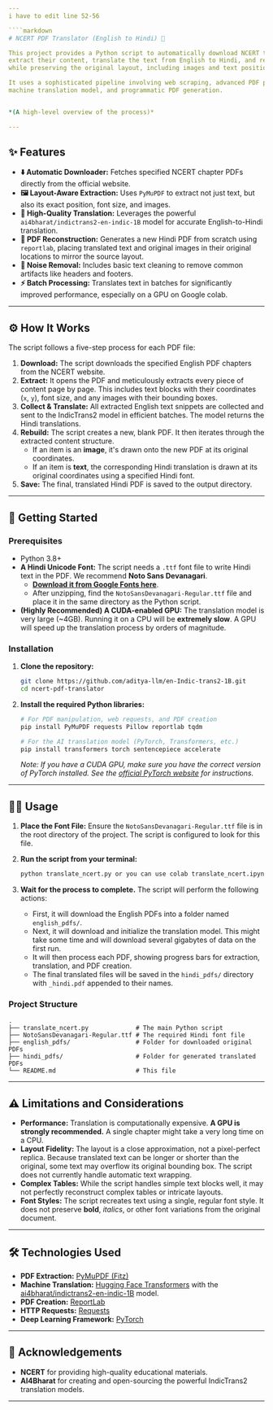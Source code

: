 ```yaml
---
i have to edit line 52-56

````markdown
# NCERT PDF Translator (English to Hindi) 📖

This project provides a Python script to automatically download NCERT textbook chapters,
extract their content, translate the text from English to Hindi, and recreate the PDFs
while preserving the original layout, including images and text positions.

It uses a sophisticated pipeline involving web scraping, advanced PDF parsing, a state-of-the-art
machine translation model, and programmatic PDF generation.


*(A high-level overview of the process)*

---
```


## ✨ Features

-   **⬇️ Automatic Downloader:** Fetches specified NCERT chapter PDFs directly from the official website.
-   **🖼️ Layout-Aware Extraction:** Uses `PyMuPDF` to extract not just text, but also its exact position, font size, and images.
-   **🤖 High-Quality Translation:** Leverages the powerful `ai4bharat/indictrans2-en-indic-1B` model for
            accurate English-to-Hindi translation.
-   **📝 PDF Reconstruction:** Generates a new Hindi PDF from scratch using `reportlab`,
            placing translated text and original images in their original locations to mirror the source layout.
-   **🧹 Noise Removal:** Includes basic text cleaning to remove common artifacts like headers and footers.
-   **⚡ Batch Processing:** Translates text in batches for significantly improved performance, especially on a GPU on Google colab.

---

## ⚙️ How It Works

The script follows a five-step process for each PDF file:

1.  **Download:** The script downloads the specified English PDF chapters from the NCERT website.
2.  **Extract:** It opens the PDF and meticulously extracts every piece of content page by page.
        This includes text blocks with their coordinates (`x`, `y`), font size, and any images with their bounding boxes.
3.  **Collect & Translate:** All extracted English text snippets are collected and sent to the IndicTrans2 model in efficient batches.
        The model returns the Hindi translations.
4.  **Rebuild:** The script creates a new, blank PDF. It then iterates through the extracted content structure.
    -   If an item is an **image**, it's drawn onto the new PDF at its original coordinates.
    -   If an item is **text**, the corresponding Hindi translation is drawn at its original coordinates using a specified Hindi font.
5.  **Save:** The final, translated Hindi PDF is saved to the output directory.

---

## 🚀 Getting Started

### Prerequisites

-   Python 3.8+
-   **A Hindi Unicode Font:** The script needs a `.ttf` font file to write Hindi text in the PDF. We recommend **Noto Sans Devanagari**.
    -   [**Download it from Google Fonts here**](https://fonts.google.com/noto/specimen/Noto+Sans+Devanagari).
    -   After unzipping, find the `NotoSansDevanagari-Regular.ttf` file and place it in the same directory as the Python script.
-   **(Highly Recommended) A CUDA-enabled GPU:** The translation model is very large (~4GB). Running it on a CPU will be **extremely slow**. A GPU will speed up the translation process by orders of magnitude.

### Installation

1.  **Clone the repository:**
    ```bash
    git clone https://github.com/aditya-llm/en-Indic-trans2-1B.git
    cd ncert-pdf-translator
    ```

2.  **Install the required Python libraries:**
    ```bash
    # For PDF manipulation, web requests, and PDF creation
    pip install PyMuPDF requests Pillow reportlab tqdm

    # For the AI translation model (PyTorch, Transformers, etc.)
    pip install transformers torch sentencepiece accelerate
    ```
    *Note: If you have a CUDA GPU, make sure you have the correct version of PyTorch installed. See the [official PyTorch website](https://pytorch.org/get-started/locally/) for instructions.*

---

## 🏃‍♀️ Usage

1.  **Place the Font File:** Ensure the `NotoSansDevanagari-Regular.ttf` file is in the root directory of the project. The script is configured to look for this file.

2.  **Run the script from your terminal:**
    ```bash
    python translate_ncert.py or you can use colab translate_ncert.ipynb in colab.
    ```

3.  **Wait for the process to complete.** The script will perform the following actions:
    -   First, it will download the English PDFs into a folder named `english_pdfs/`.
    -   Next, it will download and initialize the translation model. This might take some time
        and will download several gigabytes of data on the first run.
    -   It will then process each PDF, showing progress bars for extraction, translation, and PDF creation.
    -   The final translated files will be saved in the `hindi_pdfs/` directory with `_hindi.pdf` appended to their names.

### Project Structure

```
.
├── translate_ncert.py             # The main Python script
├── NotoSansDevanagari-Regular.ttf # The required Hindi font file
├── english_pdfs/                  # Folder for downloaded original PDFs
├── hindi_pdfs/                    # Folder for generated translated PDFs
└── README.md                      # This file
```

---

## ⚠️ Limitations and Considerations

-   **Performance:** Translation is computationally expensive. **A GPU is strongly recommended.**
        A single chapter might take a very long time on a CPU.
-   **Layout Fidelity:** The layout is a close approximation, not a pixel-perfect replica.
        Because translated text can be longer or shorter than the original, some text may overflow
        its original bounding box. The script does not currently handle automatic text wrapping.
-   **Complex Tables:** While the script handles simple text blocks well, it may not perfectly
        reconstruct complex tables or intricate layouts.
-   **Font Styles:** The script recreates text using a single, regular font style. It does not
        preserve **bold**, *italics*, or other font variations from the original document.

---

## 🛠️ Technologies Used

-   **PDF Extraction:** [PyMuPDF (Fitz)](https://github.com/pymupdf/PyMuPDF)
-   **Machine Translation:** [Hugging Face Transformers](https://huggingface.co/docs/transformers/index)
        with the [ai4bharat/indictrans2-en-indic-1B](https://huggingface.co/ai4bharat/indictrans2-en-indic-1B) model.
-   **PDF Creation:** [ReportLab](https://www.reportlab.com/opensource/)
-   **HTTP Requests:** [Requests](https://requests.readthedocs.io/en/latest/)
-   **Deep Learning Framework:** [PyTorch](https://pytorch.org/)

---

## 📝 Acknowledgements

-   **NCERT** for providing high-quality educational materials.
-   **AI4Bharat** for creating and open-sourcing the powerful IndicTrans2 translation models.

---
